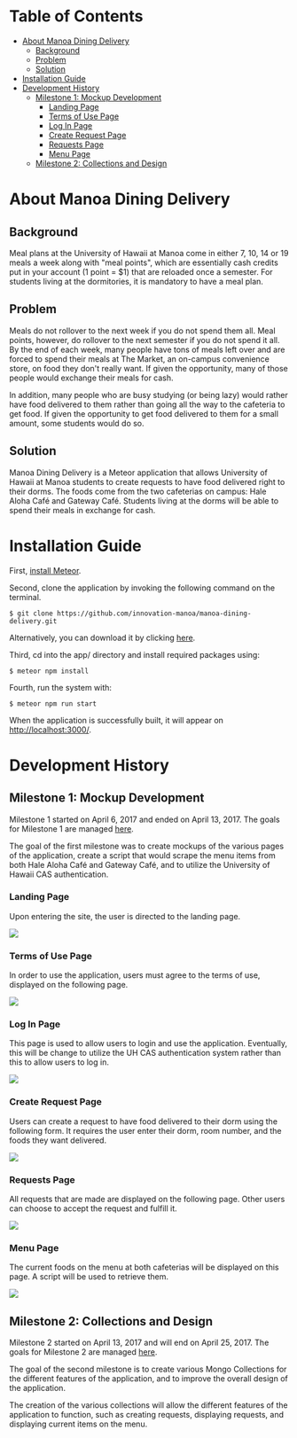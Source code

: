 # Table of Contents

* [About Manoa Dining Delivery](#about-manoa-dining-delivery)
  * [Background](#background)
  * [Problem](#problem)
  * [Solution](#solution)
* [Installation Guide](#installation-guide)
* [Development History](#development-history)
  * [Milestone 1: Mockup Development](#milestone-1-mockup-development)
    * [Landing Page](#landing-page)
    * [Terms of Use Page](#terms-of-use-page)
    * [Log In Page](#log-in-page)
    * [Create Request Page](#create-request-page)
    * [Requests Page](#requests-page)
    * [Menu Page](#menu-page)
  * [Milestone 2: Collections and Design](#milestone-2-collections-and-design)

# About Manoa Dining Delivery

## Background

Meal plans at the University of Hawaii at Manoa come in either 7, 10, 14 or 19
meals a week along with  "meal points", which are essentially cash credits put 
in your account (1 point = $1) that are reloaded once a semester. For students
living at the dormitories, it is mandatory to have a meal plan.

## Problem

Meals do not rollover to the next week if you do not spend them all. Meal
points, however, do rollover to the next semester if you do not spend it all.
By the end of each week, many people have tons of meals left over and are forced
to spend their meals at The Market, an on-campus convenience store, on food they
don't really want. If given the opportunity, many of those people would exchange
their meals for cash.

In addition, many people who are busy studying (or being lazy) would rather have
food delivered to them rather than going all the way to the cafeteria to get
food. If given the opportunity to get food delivered to them for a small amount,
some students would do so.

## Solution

Manoa Dining Delivery is a Meteor application that allows University of Hawaii
at Manoa students to create requests to have food delivered right to their
dorms. The foods come from the two cafeterias on campus: Hale Aloha Café and
Gateway Café. Students living at the dorms will be able to spend their meals
in exchange for cash.

# Installation Guide

First, [install Meteor](https://www.meteor.com/install).

Second, clone the application by invoking the following command 
on the terminal.

```
$ git clone https://github.com/innovation-manoa/manoa-dining-delivery.git
```

Alternatively, you can download it by clicking [here](https://github.com/innovation-manoa/manoa-dining-delivery/archive/master.zip).

Third, cd into the app/ directory and install required packages using:

```
$ meteor npm install
```

Fourth, run the system with:

```
$ meteor npm run start
```

When the application is successfully built, it will appear on [http://localhost:3000/](http://localhost:3000/).

# Development History

## Milestone 1: Mockup Development

Milestone 1 started on April 6, 2017 and ended on April 13, 2017. The goals for 
Milestone 1 are managed [here](https://github.com/innovation-manoa/manoa-dining-delivery/projects/1).

The goal of the first milestone was to create mockups of the various pages of 
the application, create a script that would scrape the menu items from both Hale 
Aloha Café and Gateway Café, and to utilize the University of Hawaii CAS
authentication.

### Landing Page

Upon entering the site, the user is directed to the landing page.

![](images/landing-page-b.png)

### Terms of Use Page

In order to use the application, users must agree to the terms of use, displayed
on the following page.

![](images/terms-page.png)

### Log In Page

This page is used to allow users to login and use the application. Eventually,
this will be change to utilize the UH CAS authentication system rather than this
to allow users to log in.

![](images/login-page.png)

### Create Request Page

Users can create a request to have food delivered to their dorm using the
following form. It requires the user enter their dorm, room number, and the
foods they want delivered.

![](images/create-request-page.png)

### Requests Page

All requests that are made are displayed on the following page. Other users
can choose to accept the request and fulfill it.

![](images/requests-page.png)

### Menu Page

The current foods on the menu at both cafeterias will be displayed on this page.
A script will be used to retrieve them.

![](images/menu-page.png)

## Milestone 2: Collections and Design

Milestone 2 started on April 13, 2017 and will end on April 25, 2017. The goals
for Milestone 2 are managed [here](https://github.com/innovation-manoa/manoa-dining-delivery/projects/2).

The goal of the second milestone is to create various Mongo Collections for the
different features of the application, and to improve the overall design of the
application. 

The creation of the various collections will allow the different features of the
application to function, such as creating requests, displaying requests, and
displaying current items on the menu.
